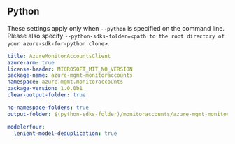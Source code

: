## Python

These settings apply only when `--python` is specified on the command line.
Please also specify `--python-sdks-folder=<path to the root directory of your azure-sdk-for-python clone>`.

``` yaml $(python)
title: AzureMonitorAccountsClient
azure-arm: true
license-header: MICROSOFT_MIT_NO_VERSION
package-name: azure-mgmt-monitoraccounts
namespace: azure.mgmt.monitoraccounts
package-version: 1.0.0b1
clear-output-folder: true
```

``` yaml $(python)
no-namespace-folders: true
output-folder: $(python-sdks-folder)/monitoraccounts/azure-mgmt-monitoraccounts/azure/mgmt/monitoraccounts
```

``` yaml $(python)
modelerfour:
  lenient-model-deduplication: true
```
